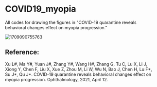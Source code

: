 # COVID19_myopia
All codes for drawing the figures in "COVID-19 quarantine reveals behavioral changes effect on myopia progression."

![1709090755763](https://github.com/zgyaru/COVID19_myopia/assets/47704026/97a05ee2-7137-4d5c-9b52-08a55d9b5afe)


## Reference:
Xu L#, Ma Y#, Yuan J#, Zhang Y#, Wang H#, Zhang G, Tu C, Lu X, Li J, Xiong Y, Chen F, Liu X, Xue Z, Zhou M, Li W, Wu N, Bao J, Chen H, Lu F*, Su J*, Qu J*. COVID-19 quarantine reveals behavioral changes effect on myopia progression. Ophthalmology, 2021, April 12.
